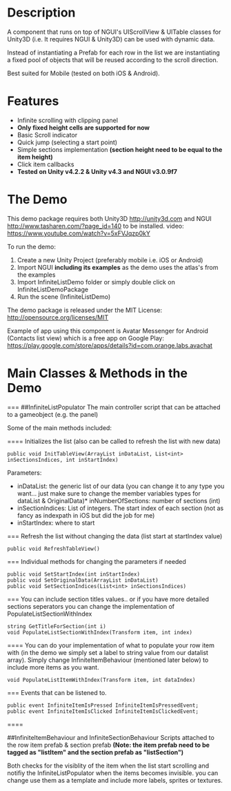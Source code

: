 Description
=================
A component that runs on top of NGUI's UIScrollView & UITable classes for Unity3D (i.e. It requires NGUI &amp; Unity3D) can be used with dynamic data.

Instead of instantiating a Prefab for each row in the list we are instantiating a fixed pool of objects that will be 
reused according to the scroll direction.

Best suited for Mobile (tested on both iOS & Android).

Features
============

* Infinite scrolling with clipping panel
* **Only fixed height cells are supported for now**
* Basic Scroll indicator
* Quick jump (selecting a start point)
* Simple sections implementation **(section height need to be equal to the item height)**
* Click item callbacks
* **Tested on Unity v4.2.2 & Unity v4.3 and NGUI v3.0.9f7**


The Demo
============
This demo package requires both Unity3D <http://unity3d.com> and NGUI <http://www.tasharen.com/?page_id=140> to be installed.
video: <https://www.youtube.com/watch?v=5xFVJqzp0kY>

To run the demo:

1. Create a new Unity Project (preferably mobile i.e. iOS or Android)
2. Import NGUI **including its examples** as the demo uses the atlas's from the examples
3. Import InfiniteListDemo folder or simply double click on InfiniteListDemoPackage
4. Run the scene (InfiniteListDemo)

The demo package is released under the MIT License:
<http://opensource.org/licenses/MIT>

Example of app using this component is Avatar Messenger for Android (Contacts list view) which is a free app on Google Play: <https://play.google.com/store/apps/details?id=com.orange.labs.avachat>

Main Classes & Methods in the Demo
===========
===
##InfiniteListPopulator 
The main controller script that can be attached to a gameobject (e.g. the panel)

Some of the main methods included:

====
Initializes the list (also can be called to refresh the list with new data)

	public void InitTableView(ArrayList inDataList, List<int> inSectionsIndices, int inStartIndex)


Parameters:

* inDataList: the generic list of our data (you can change it to any type you want… just make sure to change the member variables types for dataList & OriginalData)* inNumberOfSections: number of sections (int)
* inSectionIndices: List of integers. The start index of each section (not as fancy as indexpath in iOS but did the job for me)
* inStartIndex: where to start

===
Refresh the list without changing the data (list start at startIndex value)

	public void RefreshTableView()

===
Individual methods for changing the parameters if needed


	public void SetStartIndex(int inStartIndex)
	public void SetOriginalData(ArrayList inDataList)
	public void SetSectionIndices(List<int> inSectionsIndices)


===
You can include section titles values.. or if you have more detailed sections seperators you can change the implementation of PopulateListSectionWithIndex

	string GetTitleForSection(int i)
	void PopulateListSectionWithIndex(Transform item, int index)



====
You can do your implementation of what to populate your row item with (in the demo we simply set a label to string value from our datalist array). Simply change InfiniteItemBehaviour (mentioned later below) to include more items as you want.

	void PopulateListItemWithIndex(Transform item, int dataIndex)

===	
Events that can be listened to.

	public event InfiniteItemIsPressed InfiniteItemIsPressedEvent;
	public event InfiniteItemIsClicked InfiniteItemIsClickedEvent;

====

##InfiniteItemBehaviour and InfiniteSectionBehaviour
Scripts attached to the row item prefab & section prefab **(Note: the item prefab need to be tagged as "listItem" and the section prefab as "listSection")** 

Both checks for the visiblity of the item when the list start scrolling and notifiy the InfiniteListPopulator when the items becomes invisible. you can change use them as a template and include more labels, sprites or textures.
